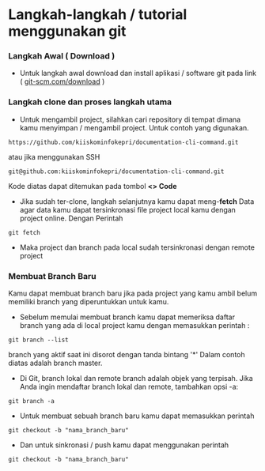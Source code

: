 # Langkah-langkah / tutorial menggunakan git

### Langkah Awal ( Download )
- Untuk langkah awal download dan install aplikasi / software git pada link ( [git-scm.com/download](https://git-scm.com/download) )

### Langkah clone dan proses langkah utama
- Untuk mengambil project, silahkan cari repository di tempat dimana kamu menyimpan / mengambil project. Untuk contoh yang digunakan.

``````
https://github.com/kiiskominfokepri/documentation-cli-command.git
`````` 
atau jika menggunakan SSH
``````
git@github.com:kiiskominfokepri/documentation-cli-command.git
``````

Kode diatas dapat ditemukan pada tombol **<> Code**

- Jika sudah ter-clone, langkah selanjutnya kamu dapat meng-**fetch** Data agar data kamu dapat tersinkronasi file project local kamu dengan project online. Dengan Perintah

``````
git fetch
``````
- Maka project dan branch pada local sudah tersinkronasi dengan remote project

### Membuat Branch Baru
Kamu dapat membuat branch baru jika pada project yang kamu ambil belum memiliki branch yang diperuntukkan untuk kamu. 
- Sebelum memulai membuat branch kamu dapat memeriksa daftar branch yang ada di local project kamu dengan memasukkan perintah :

``````
git branch --list
``````
branch yang aktif saat ini disorot dengan tanda bintang '*' Dalam contoh diatas adalah branch master.

- Di Git, branch lokal dan remote branch adalah objek yang terpisah. Jika Anda ingin mendaftar branch lokal dan remote, tambahkan opsi -a:

``````
git branch -a
``````

- Untuk membuat sebuah branch baru kamu dapat memasukkan perintah 

``````
git checkout -b "nama_branch_baru"
``````

- Dan untuk sinkronasi / push kamu dapat menggunakan perintah

``````
git checkout -b "nama_branch_baru"
``````
